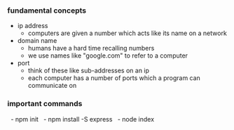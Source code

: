 <!-- no-select -->

### fundamental concepts
- ip address
  - computers are given a number which acts like its name on a network
- domain name
  - humans have a hard time recalling numbers
  - we use names like "google.com" to refer to a computer
- port
  - think of these like sub-addresses on an ip
  - each computer has a number of ports which a program can communicate on

### important commands
  - npm init
  - npm install -S express
  - node index


